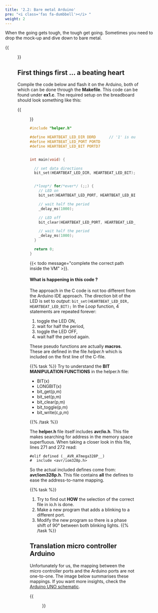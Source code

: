 ```yaml
---
title: '2.2: Bare metal Arduino'
pre: "<i class='fas fa-dumbbell'></i> "
weight: 2
---
```


When the going gets tough, the tough get going. Sometimes you need to drop the mock-up and dive down to bare metal.

{{<figure src="https://i.stack.imgur.com/C0cRL.jpg" title="image source: stackexchange.com">}}




## First things first ... a beating heart

Compile the code below and flash it on the Arduino, both of which can be done through the **Makefile**. This code can be found under **ex1.c**. The required setup on the breadboard should look something like this:

{{<figure src="/img/tinkercad/tinkercad_example1.png">}}

```C
#include "helper.h"

#define HEARTBEAT_LED_DIR DDRD      // '1' is output
#define HEARTBEAT_LED_PORT PORTD
#define HEARTBEAT_LED_BIT PORTD7


int main(void) {

  // set data directions
  bit_set(HEARTBEAT_LED_DIR, HEARTBEAT_LED_BIT);


  /*loop*/ for/*ever*/ (;;) {
    // LED on
    bit_set(HEARTBEAT_LED_PORT, HEARTBEAT_LED_BIT);

    // wait half the period
    _delay_ms(1000);

    // LED off
    bit_clear(HEARTBEAT_LED_PORT, HEARTBEAT_LED_BIT);

    // wait half the period
    _delay_ms(1000);
  }

  return 0;
}

```

{{< todo message="complete the correct path inside the VM" >}}. 

#### What is happening in this code ? 

The approach in the C code is not too different from the Arduino IDE approach. The direction bit of the LED is set to *output*: `bit_set(HEARTBEAT_LED_DIR, HEARTBEAT_LED_BIT);` In the *Loop* function, 4 statements are repeated forever:

1. toggle the LED ON, 
2. wait for half the period, 
3. toggle the LED OFF,
4. wait half the period again. 

These pseudo functions are actually **macros**. These are defined in the file *helper.h* which is included on the first line of the C-file.

{{% task %}}
Try to understand the <b>BIT MANIPULATION FUNCTIONS</b> in the helper.h file:

* BIT(x)
* LONGBIT(x)
* bit_get(p,m)
* bit_set(p,m)
* bit_clear(p,m)
* bit_toggle(p,m)
* bit_write(c,p,m)

{{% /task %}}

The **helper.h** file itself includes **avr/io.h**. This file makes searching for address in the memory space superfluous. When taking a closer look in this file, lines 271 and 272 read:

```
#elif defined (__AVR_ATmega328P__)
#  include <avr/iom328p.h>
```

So the actual included defines come from: **avr/iom328p.h**. This file contains **all** the defines to ease the address-to-name mapping.

{{% task %}}
1. Try to find out **HOW** the selection of the correct file in io.h is done.<br/>
2. Make a new program that adds a blinking to a different port.
3. Modify the new program so there is a phase shift of 90° between both blinking lights.
{{% /task %}}




## Translation micro controller Arduino
Unfortunately for us, the mapping between the micro controller ports and the Arduino ports are not one-to-one. The image below summarises these mappings. If you want more insights, check the [Arduino UNO schematic](https://content.arduino.cc/assets/UNO-TH_Rev3e_sch.pdf).


{{<figure src="https://roboticsbackend.com/wp-content/uploads/2019/01/arduino_schematics_pins.jpg">}}

